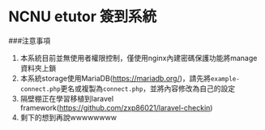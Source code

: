 # NCNU etutor 簽到系統
###注意事項
  1.  本系統目前並無使用者權限控制，僅使用nginx內建密碼保護功能將manage資料夾上鎖
  2.  本系統storage使用MariaDB\(<https://mariadb.org/>\)，請先將`example-connect.php`更名或複製為`connect.php`，並將內容修改為自己的設定
  3.  隔壁棚正在學習移植到laravel framework\(<https://github.com/zxp86021/laravel-checkin>\)
  4.  剩下的想到再說wwwwwwww
